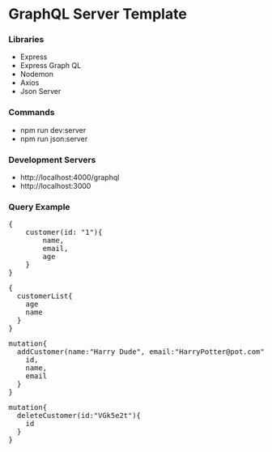 # GraphQL Server Template

### Libraries

- Express
- Express Graph QL
- Nodemon
- Axios
- Json Server

### Commands

- npm run dev:server
- npm run json:server

### Development Servers

- http://localhost:4000/graphql
- http://localhost:3000

### Query Example

<pre>
{
    customer(id: "1"){
        name,
        email,
        age
    }
}
</pre>
<pre>
{
  customerList{
    age
    name
  }
}
</pre>
<pre>
mutation{
  addCustomer(name:"Harry Dude", email:"HarryPotter@pot.com",age:22){
    id,
    name,
    email
  }
}
</pre>
<pre>
mutation{
  deleteCustomer(id:"VGk5e2t"){
    id
  }
}
</pre>
